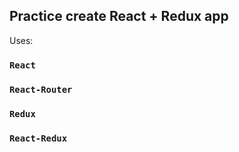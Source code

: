 ## Practice create React + Redux app

Uses:
### `React`
### `React-Router`
### `Redux`
### `React-Redux`